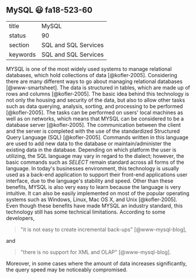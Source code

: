 ## MySQL :smiley: fa18-523-60


|          |                      |
| -------- | -------------------- |
| title    | MySQL                | 
| status   | 90                   |
| section  | SQL and SQL Services |
| keywords | SQL and SQL Services |



MYSQL is one of the most widely used systems to manage relational 
databases, which hold collections of data [@kofler-2005]. Considering 
there are many different ways to go about managing relational 
databases [@www-smartsheet]. The data is structured in tables, which 
are made up of rows and columns [@kofler-2005]. The basic idea behind 
this technology is not only the housing and security of the data, 
but also to allow other tasks such as data querying, analysis, 
sorting, and processing to be performed [@kofler-2005]. The tasks can be 
performed on users' local machines as well as on networks, which means 
that MYSQL can be considered to be a database server [@kofler-2005]. The 
communication between the client and the server is completed with the use 
of the standardized Structured Query Language (SQL) [@kofler-2005]. 
Commands written in this language are used to add new data to 
the database or maintain/administer the existing data in the 
database. Depending on which platform the user is utilizing, 
the SQL language may vary in regard to the dialect; however, 
the basic commands such as *SELECT* remain standard across all 
forms of the language. In today's businesses environment, this 
technology is usually used as a back-end application to support 
their front-end applications user interface, due to the language's
stability and speed. Other than these benefits, MYSQL is also 
very easy to learn because the language is very intuitive. It can also 
be easily implemented on most of the popular operating systems such as 
Windows, Linux, Mac OS X, and Unix [@kofler-2005]. Even though these 
benefits have made MYSQL an industry standard, this technology still 
has some technical limitations. According to some developers, 

> "it is not easy to create incremental back-ups" [@www-mysql-blog],

and 

> "there is no support for XML and OLAP" [@www-mysql-blog]. 

Moreover, in some cases where the amount of data increases 
significantly, the query speed may be noticeably compromised.  


